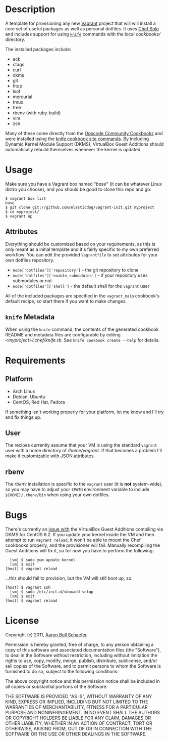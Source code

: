 Description
===========

A template for provisioning any new [Vagrant](http://vagrantup.com/)
project that will will install a core set of useful packages as well as
personal dotfiles. It uses [Chef Solo](http://vagrantup.com/docs/provisioners/chef_solo.html)
and includes support for using [`knife`](http://wiki.opscode.com/display/chef/Knife)
commands with the local _cookbooks/_ directory.

The installed packages include:

* ack
* ctags
* curl
* dkms
* git
* htop
* lsof
* mercurial
* tmux
* tree
* rbenv (with ruby-build)
* vim
* zsh

Many of these come directly from the [Opscode Community Cookbooks](http://community.opscode.com/cookbooks)
and were installed using the
[knife cookbook site commands](http://wiki.opscode.com/display/chef/Managing+Cookbooks+With+Knife#ManagingCookbooksWithKnife-CookbookSite).
By including Dynamic Kernel Module Support (DKMS), VirtualBox Guest
Additions should automatically rebuild themselves whenever the kernel is
updated.

Usage
=====

Make sure you have a Vagrant box named "_base_" (it can be whatever Linux
distro you choose), and you should be good to clone this repo and go:

    $ vagrant box list
    base
    $ git clone git://github.com/elasticdog/vagrant-init.git myproject
    $ cd myproject/
    $ vagrant up

Attributes
----------

Everything should be customized based on your requirements, as this is
only meant as a initial template and it's fairly specific to my own
preferred workflow. You can edit the provided `Vagrantfile` to set
attributes for your own dotfiles repository.

* `node['dotfiles']['repository']` - the git repository to clone
* `node['dotfiles']['enable_submodules']` - if your repository uses
submodules or not
* `node['dotfiles']['shell']` - the default shell for the `vagrant` user

All of the included packages are specified in the `vagrant_main`
cookbook's default recipe, so start there if you want to make changes.

`knife` Metadata
----------------

When using the `knife` command, the contents of the generated cookbook
README and metadata files are configurable by editing _&lt;myproject&gt;/.chef/knife.rb_.
See `knife cookbook create --help` for details.

Requirements
============

Platform
--------

* Arch Linux
* Debian, Ubuntu
* CentOS, Red Hat, Fedora

If something isn't working properly for your platform, let me know and
I'll try and fix things up.

User
----

The recipes currently assume that your VM is using the standard `vagrant`
user with a home directory of _/home/vagrant_. If that becomes a problem
I'll make it customizable with JSON attributes.

rbenv
-----

The _rbenv_ installation is specific to the `vagrant` user (it is **not**
system-wide), so you may have to adjust your `$PATH` environment variable
to include `${HOME}/.rbenv/bin` when using your own dotfiles.

Bugs
====

There's currently an
[issue with](https://forums.virtualbox.org/viewtopic.php?f=1&t=46808#p211449)
the VirtualBox Guest Additions compiling via DKMS for CentOS 6.2. If you
update your kernel inside the VM and then attempt to run `vagrant reload`,
it won't be able to mount the Chef cookbooks properly, and the provisioner
will fail. Manually recompiling the Guest Additions will fix it, so for
now you have to perform the following:

      [vm] $ sudo yum update kernel
      [vm] $ exit
    [host] $ vagrant reload

...this should fail to provision, but the VM will still boot up, so:

    [host] $ vagrant ssh
      [vm] $ sudo /etc/init.d/vboxadd setup
      [vm] $ exit
    [host] $ vagrant reload

License
=======

Copyright (c) 2011, [Aaron Bull Schaefer](mailto:aaron@elasticdog.com)

Permission is hereby granted, free of charge, to any person obtaining
a copy of this software and associated documentation files (the
"Software"), to deal in the Software without restriction, including
without limitation the rights to use, copy, modify, merge, publish,
distribute, sublicense, and/or sell copies of the Software, and to
permit persons to whom the Software is furnished to do so, subject to
the following conditions:

The above copyright notice and this permission notice shall be
included in all copies or substantial portions of the Software.

THE SOFTWARE IS PROVIDED "AS IS", WITHOUT WARRANTY OF ANY KIND,
EXPRESS OR IMPLIED, INCLUDING BUT NOT LIMITED TO THE WARRANTIES OF
MERCHANTABILITY, FITNESS FOR A PARTICULAR PURPOSE AND
NONINFRINGEMENT. IN NO EVENT SHALL THE AUTHORS OR COPYRIGHT HOLDERS BE
LIABLE FOR ANY CLAIM, DAMAGES OR OTHER LIABILITY, WHETHER IN AN ACTION
OF CONTRACT, TORT OR OTHERWISE, ARISING FROM, OUT OF OR IN CONNECTION
WITH THE SOFTWARE OR THE USE OR OTHER DEALINGS IN THE SOFTWARE.
